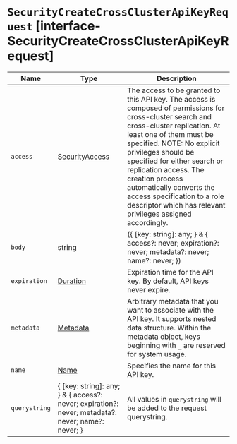 # `SecurityCreateCrossClusterApiKeyRequest` [interface-SecurityCreateCrossClusterApiKeyRequest]

| Name | Type | Description |
| - | - | - |
| `access` | [SecurityAccess](./SecurityAccess.md) | The access to be granted to this API key. The access is composed of permissions for cross-cluster search and cross-cluster replication. At least one of them must be specified. NOTE: No explicit privileges should be specified for either search or replication access. The creation process automatically converts the access specification to a role descriptor which has relevant privileges assigned accordingly. |
| `body` | string | ({ [key: string]: any; } & { access?: never; expiration?: never; metadata?: never; name?: never; }) | All values in `body` will be added to the request body. |
| `expiration` | [Duration](./Duration.md) | Expiration time for the API key. By default, API keys never expire. |
| `metadata` | [Metadata](./Metadata.md) | Arbitrary metadata that you want to associate with the API key. It supports nested data structure. Within the metadata object, keys beginning with `_` are reserved for system usage. |
| `name` | [Name](./Name.md) | Specifies the name for this API key. |
| `querystring` | { [key: string]: any; } & { access?: never; expiration?: never; metadata?: never; name?: never; } | All values in `querystring` will be added to the request querystring. |
